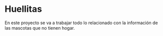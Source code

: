 # Huellitas
En este proyecto se va a trabajar todo lo relacionado con la información de las mascotas que no tienen hogar.
